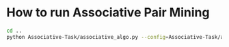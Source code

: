 # How to run Associative Pair Mining

```bash
cd ..
python Associative-Task/associative_algo.py --config=Associative-Task/associative_args.yml
```
